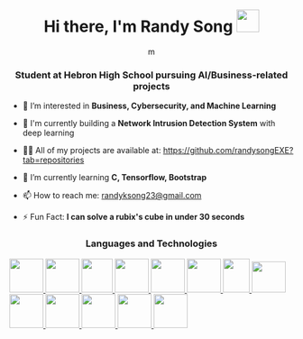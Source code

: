 <div align="center">
 
# Hi there, I'm Randy Song <img src="https://github-production-user-asset-6210df.s3.amazonaws.com/24524555/238178097-766d336d-b87d-44ba-807c-c51de2bc6b4d.gif" width="40" height="40">

m
 
 </div>
 
 <div align="center">
 
### Student at Hebron High School pursuing AI/Business-related projects
 
 </div>

- 👀 I’m interested in **Business, Cybersecurity, and Machine Learning**

- 🔭 I'm currently building a **Network Intrusion Detection System** with deep learning
- 👨‍💻 All of my projects are available at: https://github.com/randysongEXE?tab=repositories
- 🌱 I’m currently learning **C, Tensorflow, Bootstrap**
- 📫 How to reach me: randyksong23@gmail.com
- ⚡ Fun Fact: **I can solve a rubix's cube in under 30 seconds**

 <div align="center">
 
### Languages and Technologies
 
 </div>

<a href="https://www.python.org">
  <img src="https://upload.wikimedia.org/wikipedia/commons/thumb/c/c3/Python-logo-notext.svg/1024px-Python-logo-notext.svg.png" width="60" height="60">
</a>
<a href="https://www.oracle.com/java/">
  <img src="https://upload.wikimedia.org/wikipedia/en/3/30/Java_programming_language_logo.svg" width="60" height="60">
</a>
<a href="https://en.wikipedia.org/wiki/C_(programming_language)">
  <img src="https://seeklogo.com/images/C/c-programming-language-logo-9B32D017B1-seeklogo.com.png" width="55" height="60">
</a>
<a href="https://developer.mozilla.org/en-US/docs/Web/Guide/HTML/HTML5">
  <img src="https://upload.wikimedia.org/wikipedia/commons/6/61/HTML5_logo_and_wordmark.svg" width="60" height="60">
</a>
<a href="https://developer.mozilla.org/en-US/docs/Web/CSS">
  <img src="https://upload.wikimedia.org/wikipedia/commons/d/d5/CSS3_logo_and_wordmark.svg" width="60" height="60">
</a>
<a href="https://www.tensorflow.org/">
  <img src="https://upload.wikimedia.org/wikipedia/commons/2/2d/Tensorflow_logo.svg" width="60" height="60">
</a>
<a href="https://pytorch.org/">
  <img src="https://upload.wikimedia.org/wikipedia/commons/thumb/1/10/PyTorch_logo_icon.svg/640px-PyTorch_logo_icon.svg.png" width="47" height="60">
</a>
<a href="https://getbootstrap.com/">
  <img src="https://upload.wikimedia.org/wikipedia/commons/b/b2/Bootstrap_logo.svg" width="60" height="55">
</a>
<a href="https://www.selenium.dev/">
  <img src="https://upload.wikimedia.org/wikipedia/commons/d/d5/Selenium_Logo.png" width="60" height="60">
</a>
<a href="https://keras.io/">
  <img src="https://upload.wikimedia.org/wikipedia/commons/thumb/a/ae/Keras_logo.svg/1200px-Keras_logo.svg.png" width="60" height="60">
</a>
<a href="https://www.jetbrains.com/idea/">
  <img src="https://upload.wikimedia.org/wikipedia/commons/9/9c/IntelliJ_IDEA_Icon.svg" width="60" height="60">
</a>
<a href="https://code.visualstudio.com/">
  <img src="https://upload.wikimedia.org/wikipedia/commons/2/2d/Visual_Studio_Code_1.18_icon.svg" width="60" height="60">
</a>
<a href="https://www.jetbrains.com/pycharm/">
  <img src="https://upload.wikimedia.org/wikipedia/commons/thumb/1/1d/PyCharm_Icon.svg/1200px-PyCharm_Icon.svg.png" width="60" height="60">
</a>









<!---
randysongEXE/randysongEXE is a ✨ special ✨ repository because its `README.md` (this file) appears on your GitHub profile.
You can click the Preview link to take a look at your changes.
--->
